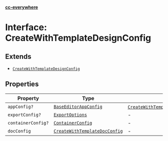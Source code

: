 [**cc-everywhere**](../../../../../../../index.md)

<HorizontalLine />

# Interface: CreateWithTemplateDesignConfig

## Extends

- [`CreateWithTemplateDesignConfig`](../../../../editor/design-config-types/interfaces/create-with-template-design-config.md)

## Properties

| Property | Type | Overrides | Inherited from |
| ------ | ------ | ------ | ------ |
| `appConfig?` | [`BaseEditorAppConfig`](../../../../editor/app-config-types/interfaces/base-editor-app-config.md) | [`CreateWithTemplateDesignConfig`](../../../../editor/design-config-types/interfaces/create-with-template-design-config.md).[`appConfig`](../../../../editor/design-config-types/interfaces/create-with-template-design-config.md#appconfig) | - |
| `exportConfig?` | [`ExportOptions`](../../../../export-config-types/type-aliases/export-options.md) | - | [`CreateWithTemplateDesignConfig`](../../../../editor/design-config-types/interfaces/create-with-template-design-config.md).[`exportConfig`](../../../../editor/design-config-types/interfaces/create-with-template-design-config.md#exportconfig) |
| `containerConfig?` | [`ContainerConfig`](../../../../container-config-types/type-aliases/container-config.md) | - | [`CreateWithTemplateDesignConfig`](../../../../editor/design-config-types/interfaces/create-with-template-design-config.md).[`containerConfig`](../../../../editor/design-config-types/interfaces/create-with-template-design-config.md#containerconfig) |
| `docConfig` | [`CreateWithTemplateDocConfig`](../../../../editor/doc-config-types/interfaces/create-with-template-doc-config.md) | - | [`CreateWithTemplateDesignConfig`](../../../../editor/design-config-types/interfaces/create-with-template-design-config.md).[`docConfig`](../../../../editor/design-config-types/interfaces/create-with-template-design-config.md#docconfig) |
